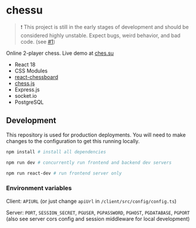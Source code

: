 # chessu

> ❗ This project is still in the early stages of development and should be considered highly unstable. Expect bugs, weird behavior, and bad code. (see [#1](https://github.com/nizewn/chessu/issues/1))

Online 2-player chess. Live demo at [ches.su](https://ches.su)

- React 18
- CSS Modules
- [react-chessboard](https://github.com/Clariity/react-chessboard)
- [chess.js](https://github.com/jhlywa/chess.js)
- Express.js
- socket.io
- PostgreSQL

## Development

This repository is used for production deployments. You will need to make changes to the configuration to get this running locally.

```sh
npm install # install all dependencies

npm run dev # concurrently run frontend and backend dev servers

npm run react-dev # run frontend server only
```

### Environment variables

Client: `APIURL` (or just change `apiUrl` in `/client/src/config/config.ts`)

Server: `PORT`, `SESSION_SECRET`, `PGUSER`, `PGPASSWORD`, `PGHOST`, `PGDATABASE`, `PGPORT`
(also see server cors config and session middleware for local development)
